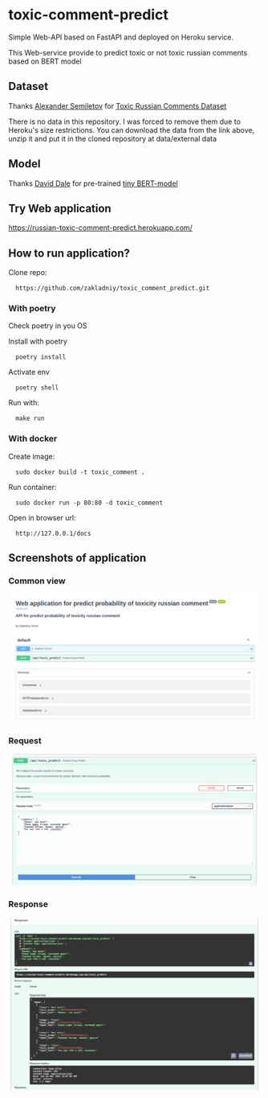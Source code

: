 # toxic-comment-predict

Simple Web-API based on FastAPI and deployed on Heroku service.

This Web-service provide to predict toxic or not toxic russian comments based on BERT model


## Dataset
Thanks [Alexander Semiletov](https://www.kaggle.com/alexandersemiletov) 
for [Toxic Russian Comments Dataset](https://www.kaggle.com/code/alexandersemiletov/starter-read-toxic-russian-comments-dataset)

There is no data in this repository. 
I was forced to remove them due to Heroku's size restrictions.
You can download the data from the link above, 
unzip it and put it in the cloned repository at data/external data


## Model
Thanks [David Dale](https://huggingface.co/cointegrated) 
for pre-trained [tiny BERT-model](https://huggingface.co/cointegrated/rubert-tiny)

## Try Web application
https://russian-toxic-comment-predict.herokuapp.com/


## How to run application?
Clone repo:
  ```console 
    https://github.com/zakladniy/toxic_comment_predict.git
  ```

### With poetry
Check poetry in you OS

Install with poetry
  ```console 
    poetry install
  ```

Activate env
  ```console 
    poetry shell
  ```

Run with:
  ```console 
    make run
  ```
### With docker

Create image:
  ```console 
    sudo docker build -t toxic_comment .
  ```
Run container:
  ```console 
    sudo docker run -p 80:80 -d toxic_comment
  ```
Open in browser url:
  ```console 
    http://127.0.0.1/docs
  ```

## Screenshots of application
### Common view
![](https://github.com/zakladniy/toxic_comment_predict/blob/main/screenshots/common_view_new.png)

### Request
![](https://github.com/zakladniy/toxic_comment_predict/blob/main/screenshots/request.png)

### Response
![](https://github.com/zakladniy/toxic_comment_predict/blob/main/screenshots/response.png)